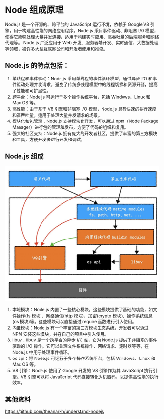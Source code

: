 # Node 组成原理

Node.js 是一个开源的、跨平台的 JavaScript 运行环境，依赖于 Google V8 引擎，用于构建高性能的网络应用程序。Node.js 采用事件驱动、非阻塞 I/O 模型，使得它能够处理大量并发连接，适用于构建实时应用、高吞吐量的后端服务和网络代理等。
Node.js 广泛应用于 Web 开发、服务器端开发、实时通信、大数据处理等领域，被许多大型互联网公司和开发者使用和推崇。

## Node.js 的特点包括：

1. 单线程和事件驱动：Node.js 采用单线程的事件循环模型，通过异步 I/O 和事件驱动处理并发请求，避免了传统多线程模型中的线程切换和资源开销，提高了性能和可扩展性。
2. 跨平台：Node.js 可运行于多个操作系统平台，包括 Windows、Linux 和 Mac OS 等。
3. 高性能：由于基于 V8 引擎和非阻塞 I/O 模型，Node.js 具有快速的执行速度和高吞吐量，适用于处理大量并发请求的场景。
4. 模块化和包管理：Node.js 支持模块化开发，可以通过 npm（Node Package Manager）进行包的管理和发布，方便了代码的组织和复用。
5. 强大的社区支持：Node.js 拥有庞大的开发者社区，提供了丰富的第三方模块和工具，方便开发者进行开发和调试。

## Node.js 组成

![](../public/front-end-engineering/2024-06-16-15-36-15.png)

1. 本地模块：Node.js 内置了一些核心模块，这些模块提供了基础的功能，如文件操作(fs 模块)、网络通信(http 模块)、加密(crypto 模块)、操作系统信息(os 模块)等。这些模块可以直接通过 require 函数进行引入使用。
2. 内置模块：Node.js 有一个丰富的第三方模块生态系统，开发者可以通过 NPM 安装这些模块，并在自己的项目中引入使用。
3. libuv：libuv 是一个跨平台的异步 I/O 库，它为 Node.js 提供了非阻塞的事件驱动的 I/O 操作。它可以处理文件系统操作、网络请求、定时器等等，在 Node.js 中用于处理事件循环。
4. os api：将 Node.js 可运行于多个操作系统平台，包括 Windows、Linux 和 Mac OS 等。
5. V8 引擎：Node.js 使用了 Google 开发的 V8 引擎作为其 JavaScript 执行引擎。V8 引擎可以将 JavaScript 代码直接转化为机器码，以提供高性能的执行效率。

## 其他资料

https://github.com/theanarkh/understand-nodejs
